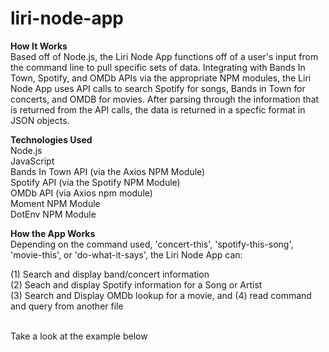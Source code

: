 # liri-node-app

<strong>How It Works</strong>
<br>Based off of Node.js, the Liri Node App functions off of a user's input from the command line to pull specific sets of data. Integrating with Bands In Town, Spotify, and OMDb APIs via the appropriate NPM modules, the Liri Node App uses API calls to search Spotify for songs, Bands in Town for concerts, and OMDB for movies. After parsing through the information that is returned from the API calls, the data is returned in a specfic format in JSON objects. 

<strong>Technologies Used</strong>
<br>Node.js
<br>JavaScript
<br>Bands In Town API (via the Axios NPM Module)
<br>Spotify API (via the Spotify NPM Module)
<br>OMDb API (via Axios npm module)
<br>Moment NPM Module
<br>DotEnv NPM Module

<strong>How the App Works</strong>
<br>Depending on the command used, 'concert-this', 'spotify-this-song', 'movie-this', or 'do-what-it-says', the Liri Node App can:

(1) Search and display band/concert information<br>
(2) Seach and display Spotify information for a Song or Artist<br>
(3) Search and Display OMDb lookup for a movie, and (4) read command and query from another file<br>

<br>Take a look at the example below
